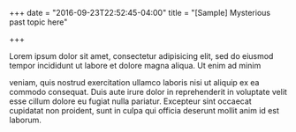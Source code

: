 +++
date = "2016-09-23T22:52:45-04:00"
title = "[Sample] Mysterious past topic here"

+++

Lorem ipsum dolor sit amet, consectetur adipisicing elit, sed do eiusmod tempor incididunt ut labore et dolore magna aliqua. Ut enim ad minim
<!--more-->
veniam, quis nostrud exercitation ullamco laboris nisi ut aliquip ex ea commodo consequat. Duis aute irure dolor in reprehenderit in voluptate velit esse cillum dolore eu fugiat nulla pariatur. Excepteur sint occaecat cupidatat non proident, sunt in culpa qui officia deserunt mollit anim id est laborum.

